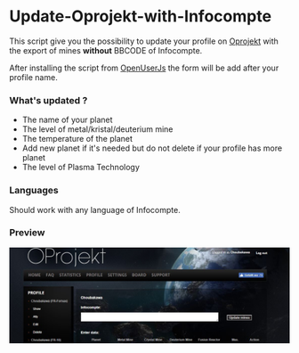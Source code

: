 # Update-Oprojekt-with-Infocompte

This script give you the possibility to update your profile on [Oprojekt] with the export of mines **without** BBCODE of Infocompte.

After installing the script from [OpenUserJs] the form will be add after your profile name.

### What's updated ?

- The name of your planet
- The level of metal/kristal/deuterium mine
- The temperature of the planet
- Add new planet if it's needed but do not delete if your profile has more planet
- The level of Plasma Technology


### Languages

Should work with any language of Infocompte.

### Preview

![form_on_opojekt](/preview/form_on_opojekt.JPG)

[OpenUserJs]: <https://openuserjs.org/scripts/Choubakawa/Export_BBCODE_Ogniter>
[Oprojekt]: <http://en.oprojekt.org/>